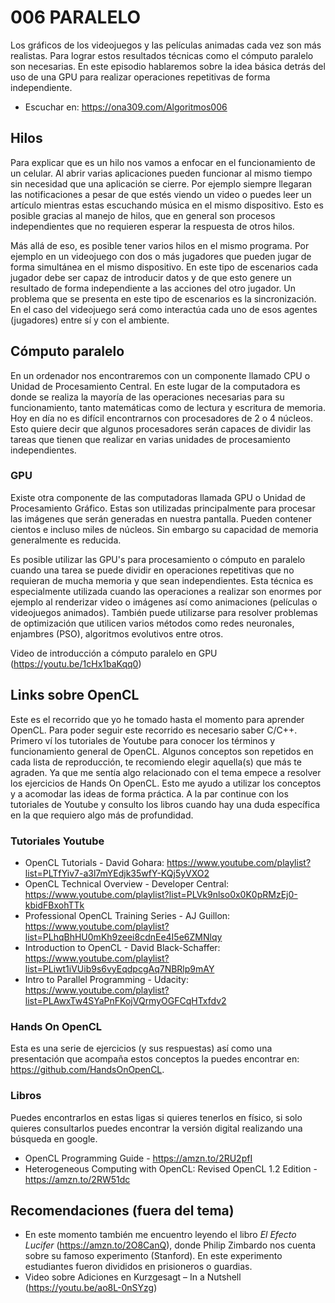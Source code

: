 # 006 PARALELO

Los gráficos de los videojuegos y las películas animadas cada vez son más realistas. Para lograr estos resultados técnicas como el cómputo paralelo son necesarias. En este episodio hablaremos sobre la idea básica detrás del uso de una GPU para realizar operaciones repetitivas de forma independiente.

* Escuchar en: https://ona309.com/Algoritmos006

## Hilos

Para explicar que es un hilo nos vamos a enfocar en el funcionamiento de un celular. Al abrir varias aplicaciones pueden funcionar al mismo tiempo sin necesidad que una aplicación se cierre. Por ejemplo siempre llegaran las notificaciones a pesar de que estés viendo un video o puedes leer un artículo mientras estas escuchando música en el mismo dispositivo. Esto es posible gracias al manejo de hilos, que en general son procesos independientes que no requieren esperar la respuesta de otros hilos.

Más allá de eso, es posible tener varios hilos en el mismo programa. Por ejemplo en un videojuego con dos o más jugadores que pueden jugar de forma simultánea en el mismo dispositivo. En este tipo de escenarios cada jugador debe ser capaz de introducir datos y de que esto genere un resultado de forma independiente a las acciones del otro jugador. Un problema que se presenta en este tipo de escenarios es la sincronización. En el caso del videojuego será como interactúa cada uno de esos agentes (jugadores) entre sí y con el ambiente.

## Cómputo paralelo

En un ordenador nos encontraremos con un componente llamado CPU o Unidad de Procesamiento Central. En este lugar de la computadora es donde se realiza la mayoría de las operaciones necesarias para su funcionamiento, tanto matemáticas como de lectura y escritura de memoria. Hoy en día no es difícil encontrarnos con procesadores de 2 o 4 núcleos. Esto quiere decir que algunos procesadores serán capaces de dividir las tareas que tienen que realizar en varias unidades de procesamiento independientes.

### GPU

Existe otra componente de las computadoras llamada GPU o Unidad de Procesamiento Gráfico. Estas son utilizadas principalmente para procesar las imágenes que serán generadas en nuestra pantalla. Pueden contener cientos e incluso miles de núcleos. Sin embargo su capacidad de memoria generalmente es reducida.

Es posible utilizar las GPU's para procesamiento o cómputo en paralelo cuando una tarea se puede dividir en operaciones repetitivas que no requieran de mucha memoria y que sean independientes. Esta técnica es especialmente utilizada cuando las operaciones a realizar son enormes por ejemplo al renderizar video o imágenes así como animaciones (películas o videojuegos animados). También puede utilizarse para resolver problemas de optimización que utilicen varios métodos como redes neuronales, enjambres (PSO), algoritmos evolutivos entre otros.

Video de introducción a cómputo paralelo en GPU (https://youtu.be/1cHx1baKqq0)

## Links sobre OpenCL

Este es el recorrido que yo he tomado hasta el momento para aprender OpenCL. Para poder seguir este recorrido es necesario saber C/C++.  Primero ví los tutoriales de Youtube para conocer los términos y funcionamiento general de OpenCL. Algunos conceptos son repetidos en cada lista de reproducción, te recomiendo elegir aquella(s) que más te agraden. Ya que me sentía algo relacionado con el tema empece a resolver los ejercicios de Hands On OpenCL. Esto me ayudo a utilizar los conceptos y a acomodar las ideas de forma práctica. A la par continue con los tutoriales de Youtube y consulto los libros cuando hay una duda específica en la que requiero algo más de profundidad.

### Tutoriales Youtube

* OpenCL Tutorials - David Gohara: https://www.youtube.com/playlist?list=PLTfYiv7-a3l7mYEdjk35wfY-KQj5yVXO2
* OpenCL Technical Overview - Developer Central: https://www.youtube.com/playlist?list=PLVk9nlso0x0K0pRMzEj0-kbidFBxohTTk
* Professional OpenCL Training Series - AJ Guillon: https://www.youtube.com/playlist?list=PLhqBhHU0mKh9zeei8cdnEe4I5e6ZMNlqy
* Introduction to OpenCL - David Black-Schaffer: https://www.youtube.com/playlist?list=PLiwt1iVUib9s6vyEqdpcgAq7NBRlp9mAY
* Intro to Parallel Programming - Udacity: https://www.youtube.com/playlist?list=PLAwxTw4SYaPnFKojVQrmyOGFCqHTxfdv2

### Hands On OpenCL

Esta es una serie de ejercicios (y sus respuestas) así como una presentación que acompaña estos conceptos la puedes encontrar en: https://github.com/HandsOnOpenCL.

### Libros

Puedes encontrarlos en estas ligas si quieres tenerlos en físico, si solo quieres consultarlos puedes encontrar la versión digital realizando una búsqueda en google.

* OpenCL Programming Guide - https://amzn.to/2RU2pfI
* Heterogeneous Computing with OpenCL: Revised OpenCL 1.2 Edition - https://amzn.to/2RW51dc

## Recomendaciones (fuera del tema)

* En este momento también me encuentro leyendo el libro *El Efecto Lucifer* (https://amzn.to/2O8CanQ), donde Philip Zimbardo nos cuenta sobre su famoso experimento (Stanford). En este experimento estudiantes fueron divididos en prisioneros o guardias.
* Video sobre Adiciones en Kurzgesagt – In a Nutshell (https://youtu.be/ao8L-0nSYzg)
